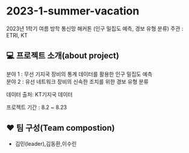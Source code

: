 # 2023-1-summer-vacation
2023년 1학기 여름 방학 통신망 해커톤 (인구 밀집도 예측, 경보 유형 분류)
주관 : ETRI, KT


## 💻 프로젝트 소개(about project)
분야 1 : 무선 기지국 장비의 통계 데이터를 활용한 인구 밀집도 예측  
분야 2 : 유선 네트워크 장비의 신속한 조치를 위한 경보 유형 분류  

데이터 출처: KT기지국 데이터  

프로젝트 기간 : 8.2 ~ 8.23  

## ❤️ 팀 구성(Team compostion)
- 김민(leader),김동환,이수린
